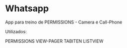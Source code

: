 # Whatsapp
App para treino de PERMISSIONS - Camera e Call-Phone

Utilizados:

PERMISSIONS
VIEW-PAGER 
TABITEN
LISTVIEW
